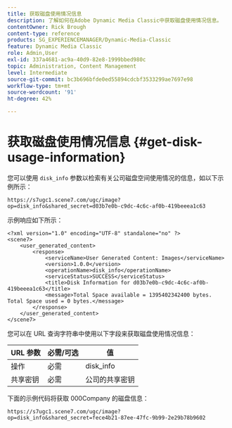 ```yaml
---
title: 获取磁盘使用情况信息
description: 了解如何在Adobe Dynamic Media Classic中获取磁盘使用情况信息。
contentOwner: Rick Brough
content-type: reference
products: SG_EXPERIENCEMANAGER/Dynamic-Media-Classic
feature: Dynamic Media Classic
role: Admin,User
exl-id: 337a4681-ac9a-40d9-82e8-1999bbed980c
topic: Administration, Content Management
level: Intermediate
source-git-commit: bc3b696bfde0ed55894cdcbf3533299ae7697e98
workflow-type: tm+mt
source-wordcount: '91'
ht-degree: 42%

---
```


# 获取磁盘使用情况信息 {#get-disk-usage-information}

您可以使用 `disk_info` 参数以检索有关公司磁盘空间使用情况的信息，如以下示例所示：

```as3
https://s7ugc1.scene7.com/ugc/image?op=disk_info&shared_secret=d03b7e0b-c9dc-4c6c-af0b-419beeea1c63
```

示例响应如下所示：

```as3
<?xml version="1.0" encoding="UTF-8" standalone="no" ?> 
<scene7> 
    <user_generated_content> 
        <response> 
            <serviceName>User Generated Content: Images</serviceName> 
            <version>1.0.0</version> 
            <operationName>disk_info</operationName> 
            <serviceStatus>SUCCESS</serviceStatus> 
            <title>Disk Information for d03b7e0b-c9dc-4c6c-af0b-419beeea1c63</title> 
            <message>Total Space available = 1395402342400 bytes. Total Space used = 0 bytes.</message> 
        </response> 
    </user_generated_content> 
</scene7>
```

您可以在 URL 查询字符串中使用以下字段来获取磁盘使用情况信息：

| URL 参数 | 必需/可选 | 值 |
| --- | --- | --- |
| 操作 | 必需 | disk_info |
| 共享密钥 | 必需 | 公司的共享密钥 |

下面的示例代码将获取 000Company 的磁盘信息：

```as3
https://s7ugc1.scene7.com/ugc/image?op=disk_info&shared_secret=fece4b21-87ee-47fc-9b99-2e29b78b9602
```
